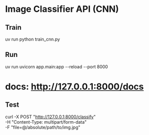 # Image Classifier API (CNN)

## Train
uv run python train_cnn.py

## Run
uv run uvicorn app.main:app --reload --port 8000
# docs: http://127.0.0.1:8000/docs

## Test
curl -X POST "http://127.0.0.1:8000/classify" \
  -H "Content-Type: multipart/form-data" \
  -F "file=@/absolute/path/to/img.jpg"
